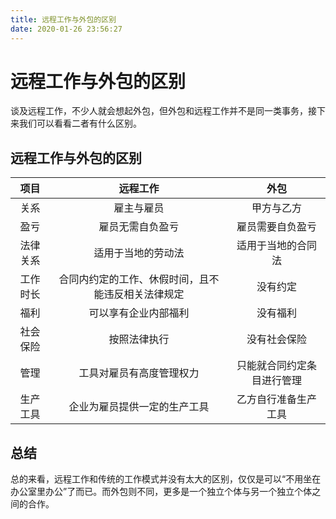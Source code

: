```yaml
---
title: 远程工作与外包的区别
date: 2020-01-26 23:56:27
---
```


# 远程工作与外包的区别

谈及远程工作，不少人就会想起外包，但外包和远程工作并不是同一类事务，接下来我们可以看看二者有什么区别。


## 远程工作与外包的区别

|项目	|远程工作|外包		|
|:-:	|:-:	|:-:	|
|关系	|雇主与雇员|甲方与乙方|
|盈亏|雇员无需自负盈亏|雇员需要自负盈亏|
|法律关系|适用于当地的劳动法|适用于当地的合同法|
|工作时长|合同内约定的工作、休假时间，且不能违反相关法律规定|没有约定|
|福利|可以享有企业内部福利|没有福利|
|社会保险|按照法律执行|没有社会保险|
|管理|工具对雇员有高度管理权力|只能就合同约定条目进行管理|
|生产工具|企业为雇员提供一定的生产工具|乙方自行准备生产工具|

## 总结

总的来看，远程工作和传统的工作模式并没有太大的区别，仅仅是可以“不用坐在办公室里办公”了而已。而外包则不同，更多是一个独立个体与另一个独立个体之间的合作。